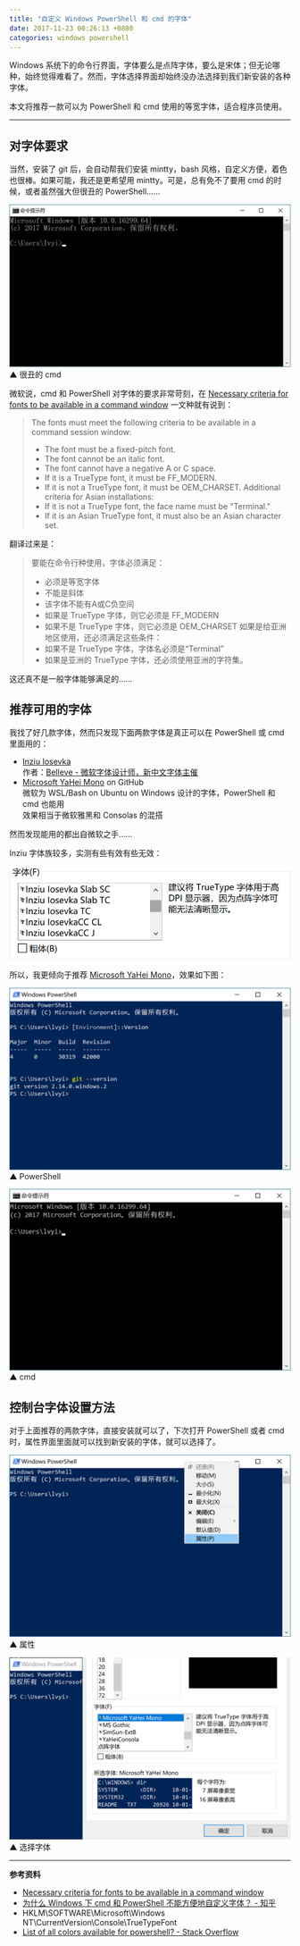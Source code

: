 ```yaml
---
title: "自定义 Windows PowerShell 和 cmd 的字体"
date: 2017-11-23 00:26:13 +0800
categories: windows powershell
---
```


Windows 系统下的命令行界面，字体要么是点阵字体，要么是宋体；但无论哪种，始终觉得难看了。然而，字体选择界面却始终没办法选择到我们新安装的各种字体。

本文将推荐一款可以为 PowerShell 和 cmd 使用的等宽字体，适合程序员使用。

---

<p id="toc"></p>

## 对字体要求

当然，安装了 git 后，会自动帮我们安装 mintty，bash 风格，自定义方便，着色也很棒。如果可能，我还是更希望用 mintty。可是，总有免不了要用 cmd 的时候，或者虽然强大但很丑的 PowerShell……

![](/static/posts/2017-11-23-00-01-33.png)  
▲ 很丑的 cmd

微软说，cmd 和 PowerShell 对字体的要求非常苛刻，在 [Necessary criteria for fonts to be available in a command window](https://support.microsoft.com/zh-cn/help/247815/necessary-criteria-for-fonts-to-be-available-in-a-command-window) 一文种就有说到：

> The fonts must meet the following criteria to be available in a command session window:
> - The font must be a fixed-pitch font.
> - The font cannot be an italic font.
> - The font cannot have a negative A or C space.
> - If it is a TrueType font, it must be FF_MODERN.
> - If it is not a TrueType font, it must be OEM_CHARSET.
> Additional criteria for Asian installations:
> - If it is not a TrueType font, the face name must be "Terminal."
> - If it is an Asian TrueType font, it must also be an Asian character set.

翻译过来是：

> 要能在命令行种使用，字体必须满足：
> - 必须是等宽字体
> - 不能是斜体
> - 该字体不能有A或C负空间
> - 如果是 TrueType 字体，则它必须是 FF_MODERN
> - 如果不是 TrueType 字体，则它必须是 OEM_CHARSET
> 如果是给亚洲地区使用，还必须满足这些条件：
> - 如果不是 TrueType 字体，字体名必须是“Terminal”
> - 如果是亚洲的 TrueType 字体，还必须使用亚洲的字符集。

这还真不是一般字体能够满足的……

## 推荐可用的字体

我找了好几款字体，然而只发现下面两款字体是真正可以在 PowerShell 或 cmd 里面用的：

- [Inziu Iosevka](https://be5invis.github.io/Iosevka/inziu.html)  
作者：[Belleve - 微软字体设计师，新中文字体主催](https://www.zhihu.com/people/be5invis)
- [Microsoft YaHei Mono](https://github.com/Microsoft/BashOnWindows/files/1362006/Microsoft.YaHei.Mono.zip) on GitHub  
微软为 WSL/Bash on Ubuntu on Windows 设计的字体，PowerShell 和 cmd 也能用  
效果相当于微软雅黑和 Consolas 的混搭

然而发现能用的都出自微软之手……

Inziu 字体族较多，实测有些有效有些无效：

![](/static/posts/2017-11-23-00-16-27.png)

所以，我更倾向于推荐 [Microsoft YaHei Mono](https://github.com/Microsoft/BashOnWindows/files/1362006/Microsoft.YaHei.Mono.zip)，效果如下图：

![](/static/posts/2017-11-23-00-24-33.png)  
▲ PowerShell

![](/static/posts/2017-11-22-23-14-57.png)  
▲ cmd

## 控制台字体设置方法

对于上面推荐的两款字体，直接安装就可以了，下次打开 PowerShell 或者 cmd 时，属性界面里面就可以找到新安装的字体，就可以选择了。

![](/static/posts/2017-11-23-00-20-34.png)  
▲ 属性

![](/static/posts/2017-11-23-00-21-14.png)  
▲ 选择字体

---

**参考资料**

- [Necessary criteria for fonts to be available in a command window](https://support.microsoft.com/zh-cn/help/247815/necessary-criteria-for-fonts-to-be-available-in-a-command-window)
- [为什么 Windows 下 cmd 和 PowerShell 不能方便地自定义字体？ - 知乎](https://www.zhihu.com/question/36344262)
- HKLM\SOFTWARE\Microsoft\Windows NT\CurrentVersion\Console\TrueTypeFont
- [List of all colors available for powershell? - Stack Overflow](https://stackoverflow.com/questions/20541456/list-of-all-colors-available-for-powershell)
